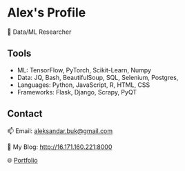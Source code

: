 # Alex's Profile

👋 Data/ML Researcher

## Tools
- ML: TensorFlow, PyTorch, Scikit-Learn, Numpy
- Data: JQ, Bash, BeautifulSoup, SQL, Selenium, Postgres, 
- Languages: Python, JavaScript, R, HTML, CSS
- Frameworks: Flask, Django, Scrapy, PyQT

## Contact
📫 Email: aleksandar.buk@gmail.com

📝 My Blog: http://16.171.160.221:8000

🌐 [Portfolio](https://aleksandarbuk.github.io/Alex.github.io/)
